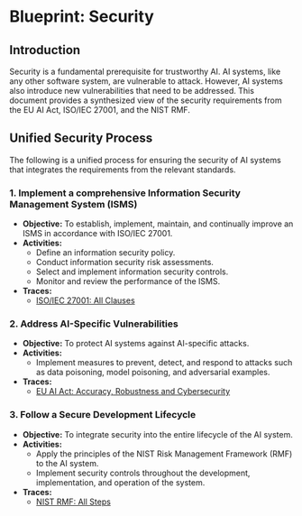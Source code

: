 # Blueprint: Security

## Introduction

Security is a fundamental prerequisite for trustworthy AI. AI systems, like any other software system, are vulnerable to attack. However, AI systems also introduce new vulnerabilities that need to be addressed. This document provides a synthesized view of the security requirements from the EU AI Act, ISO/IEC 27001, and the NIST RMF.

## Unified Security Process

The following is a unified process for ensuring the security of AI systems that integrates the requirements from the relevant standards.

### 1. Implement a comprehensive Information Security Management System (ISMS)

*   **Objective:** To establish, implement, maintain, and continually improve an ISMS in accordance with ISO/IEC 27001.
*   **Activities:**
    *   Define an information security policy.
    *   Conduct information security risk assessments.
    *   Select and implement information security controls.
    *   Monitor and review the performance of the ISMS.
*   **Traces:**
    *   [ISO/IEC 27001: All Clauses](../../iso_27001/)

### 2. Address AI-Specific Vulnerabilities

*   **Objective:** To protect AI systems against AI-specific attacks.
*   **Activities:**
    *   Implement measures to prevent, detect, and respond to attacks such as data poisoning, model poisoning, and adversarial examples.
*   **Traces:**
    *   [EU AI Act: Accuracy, Robustness and Cybersecurity](../../eu_ai_act/high_risk_ai_systems/requirements/accuracy_robustness_cybersecurity/)

### 3. Follow a Secure Development Lifecycle

*   **Objective:** To integrate security into the entire lifecycle of the AI system.
*   **Activities:**
    *   Apply the principles of the NIST Risk Management Framework (RMF) to the AI system.
    *   Implement security controls throughout the development, implementation, and operation of the system.
*   **Traces:**
    *   [NIST RMF: All Steps](../../nist_rmf/)

